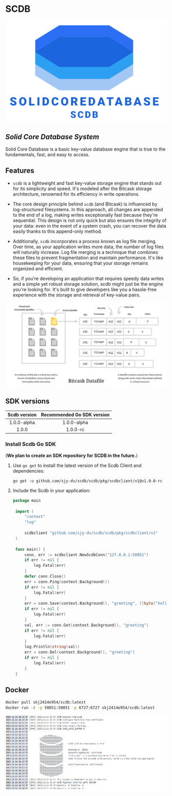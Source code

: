 # SCDB
![logo](scdblogo.png)
## _Solid Core Database System_

Solid Core Database is a basic key-value database engine that is true to the fundamentals, fast, and easy to access.

## Features

- `scdb` is a lightweight and fast key-value storage engine that stands out for its simplicity and speed. It's modeled after the Bitcask storage architecture, renowned for its efficiency in write operations.

- The core design principle behind `scdb` (and Bitcask) is influenced by log-structured filesystems. In this approach, all changes are appended to the end of a log, making writes exceptionally fast because they're sequential. This design is not only quick but also ensures the integrity of your data: even in the event of a system crash, you can recover the data easily thanks to this append-only method.

- Additionally, `scdb` incorporates a process known as log file merging. Over time, as your application writes more data, the number of log files will naturally increase. Log file merging is a technique that combines these files to prevent fragmentation and maintain performance. It's like housekeeping for your data, ensuring that your storage remains organized and efficient.

- So, if you're developing an application that requires speedy data writes and a simple yet robust storage solution, scdb might just be the engine you're looking for. It's built to give developers like you a hassle-free experience with the storage and retrieval of key-value pairs.

![architecture](bitcask.png)

## SDK versions

|Scdb version| Recommended Go SDK version |
|:-----:|:-----:|
| 1.0.0-alpha | 1.0.0-alpha |
| 1.0.0 | 1.0.0-rc |
### Install Scdb Go SDK
(**We plan to create an SDK repository for SCDB in the future.**)
1. Use `go get` to install the latest version of the Scdb Client and dependencies:

   ```shell
   go get -u github.com/sjy-dv/scdb/scdb/pkg/scdbclient/v1@v1.0.0-rc
   ```

2. Include the Scdb in your application:

   ```go
   package main

    import (
	    "context"
	    "log"

	    scdbclient "github.com/sjy-dv/scdb/scdb/pkg/scdbclient/v1"
    )

    func main() {
	    conn, err := scdbclient.NewScdbConn("127.0.0.1:50051")
	    if err != nil {
		    log.Fatal(err)
	    }
	    defer conn.Close()
	    err = conn.Ping(context.Background())
	    if err != nil {
		    log.Fatal(err)
	    }
    	err = conn.Save(context.Background(), "greeting", []byte("helloworld"))
    	if err != nil {
	    	log.Fatal(err)
	    }
	    val, err := conn.Get(context.Background(), "greeting")
	    if err != nil {
		    log.Fatal(err)
	    }
	    log.Println(string(val))
	    err = conn.Del(context.Background(), "greeting")
	    if err != nil {
		    log.Fatal(err)
	    }
    }
   ```

## Docker

```sh
docker pull skj2414e954/scdb:latest
docker run -d -p 50051:50051 -p 6727:6727 skj2414e954/scdb:latest
```

![img](docker.png)